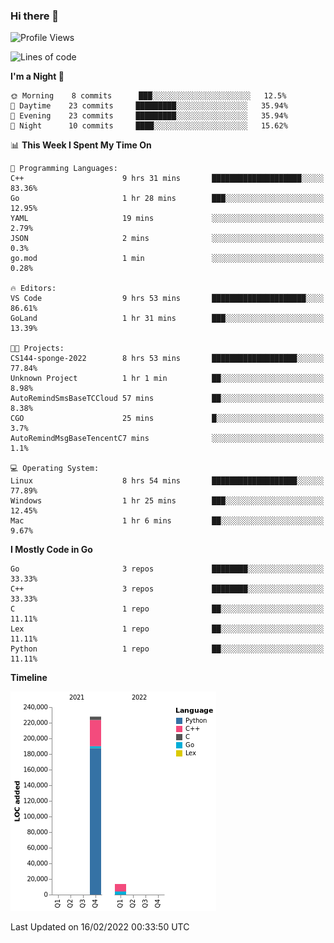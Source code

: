 ### Hi there 👋

<!--START_SECTION:waka-->
![Profile Views](http://img.shields.io/badge/Profile%20Views-0-blue)

![Lines of code](https://img.shields.io/badge/From%20Hello%20World%20I%27ve%20Written-241%20Thousand%20lines%20of%20code-blue)

**I'm a Night 🦉** 

```text
🌞 Morning    8 commits      ███░░░░░░░░░░░░░░░░░░░░░░   12.5% 
🌆 Daytime    23 commits     █████████░░░░░░░░░░░░░░░░   35.94% 
🌃 Evening    23 commits     █████████░░░░░░░░░░░░░░░░   35.94% 
🌙 Night      10 commits     ████░░░░░░░░░░░░░░░░░░░░░   15.62%

```


📊 **This Week I Spent My Time On** 

```text
💬 Programming Languages: 
C++                      9 hrs 31 mins       ████████████████████░░░░░   83.36% 
Go                       1 hr 28 mins        ███░░░░░░░░░░░░░░░░░░░░░░   12.95% 
YAML                     19 mins             ░░░░░░░░░░░░░░░░░░░░░░░░░   2.79% 
JSON                     2 mins              ░░░░░░░░░░░░░░░░░░░░░░░░░   0.3% 
go.mod                   1 min               ░░░░░░░░░░░░░░░░░░░░░░░░░   0.28%

🔥 Editors: 
VS Code                  9 hrs 53 mins       █████████████████████░░░░   86.61% 
GoLand                   1 hr 31 mins        ███░░░░░░░░░░░░░░░░░░░░░░   13.39%

🐱‍💻 Projects: 
CS144-sponge-2022        8 hrs 53 mins       ███████████████████░░░░░░   77.84% 
Unknown Project          1 hr 1 min          ██░░░░░░░░░░░░░░░░░░░░░░░   8.98% 
AutoRemindSmsBaseTCCloud 57 mins             ██░░░░░░░░░░░░░░░░░░░░░░░   8.38% 
CGO                      25 mins             █░░░░░░░░░░░░░░░░░░░░░░░░   3.7% 
AutoRemindMsgBaseTencentC7 mins              ░░░░░░░░░░░░░░░░░░░░░░░░░   1.1%

💻 Operating System: 
Linux                    8 hrs 54 mins       ███████████████████░░░░░░   77.89% 
Windows                  1 hr 25 mins        ███░░░░░░░░░░░░░░░░░░░░░░   12.45% 
Mac                      1 hr 6 mins         ██░░░░░░░░░░░░░░░░░░░░░░░   9.67%

```

**I Mostly Code in Go** 

```text
Go                       3 repos             ████████░░░░░░░░░░░░░░░░░   33.33% 
C++                      3 repos             ████████░░░░░░░░░░░░░░░░░   33.33% 
C                        1 repo              ██░░░░░░░░░░░░░░░░░░░░░░░   11.11% 
Lex                      1 repo              ██░░░░░░░░░░░░░░░░░░░░░░░   11.11% 
Python                   1 repo              ██░░░░░░░░░░░░░░░░░░░░░░░   11.11%

```


**Timeline**

![Chart not found](https://raw.githubusercontent.com/h3n4l/h3n4l/main/charts/bar_graph.png) 


 Last Updated on 16/02/2022 00:33:50 UTC
<!--END_SECTION:waka-->

